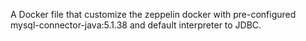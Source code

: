 A Docker file that customize the zeppelin docker with pre-configured mysql-connector-java:5.1.38 and default interpreter to JDBC.
